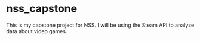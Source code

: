 # nss_capstone
This is my capstone project for NSS. I will be using the Steam API to analyze data about video games.
